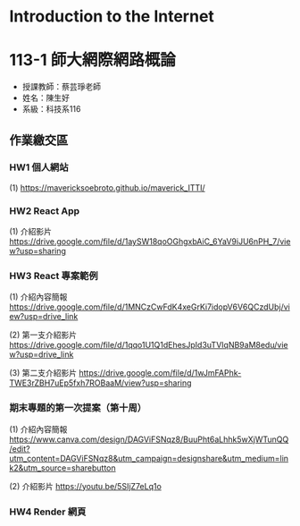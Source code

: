 # Introduction to the Internet

# 113-1 師大網際網路概論
- 授課教師：蔡芸琤老師
- 姓名：陳生好
- 系級：科技系116

## 作業繳交區
### HW1 個人網站
(1) https://mavericksoebroto.github.io/maverick_ITTI/

### HW2 React App
(1) 介紹影片
https://drive.google.com/file/d/1aySW18qoOGhgxbAiC_6YaV9iJU6nPH_7/view?usp=sharing

### HW3 React 專案範例
(1) 介紹內容簡報
https://drive.google.com/file/d/1MNCzCwFdK4xeGrKi7idopV6V6QCzdUbj/view?usp=drive_link

(2) 第一支介紹影片
https://drive.google.com/file/d/1qqo1U1Q1dEhesJpId3uTVIqNB9aM8edu/view?usp=drive_link

(3) 第二支介紹影片
https://drive.google.com/file/d/1wJmFAPhk-TWE3rZBH7uEp5fxh7ROBaaM/view?usp=sharing

### 期末專題的第一次提案（第十周）
(1) 介紹內容簡報
https://www.canva.com/design/DAGViFSNqz8/BuuPht6aLhhk5wXjWTunQQ/edit?utm_content=DAGViFSNqz8&utm_campaign=designshare&utm_medium=link2&utm_source=sharebutton

(2) 介紹影片
https://youtu.be/5SIjZ7eLq1o

### HW4 Render 網頁
